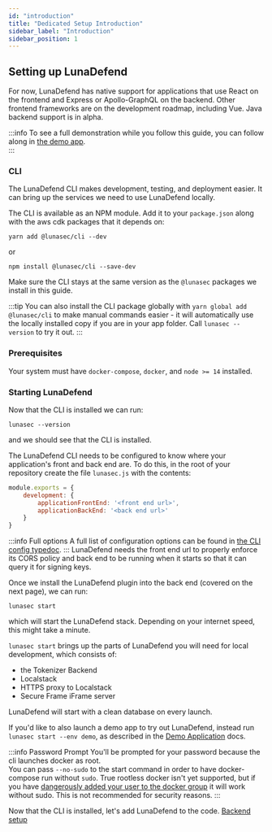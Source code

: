 ```yaml
---
id: "introduction"
title: "Dedicated Setup Introduction"
sidebar_label: "Introduction"
sidebar_position: 1
---
```

<!--
  ~ Copyright by LunaSec (owned by Refinery Labs, Inc)
  ~
  ~ Licensed under the Creative Commons Attribution-ShareAlike 4.0 International
  ~ (the "License"); you may not use this file except in compliance with the
  ~ License. You may obtain a copy of the License at
  ~
  ~ https://creativecommons.org/licenses/by-sa/4.0/legalcode
  ~
  ~ See the License for the specific language governing permissions and
  ~ limitations under the License.
  ~
-->
## Setting up LunaDefend

For now, LunaDefend has native support for applications that use React on the frontend and Express or Apollo-GraphQL 
on the backend. Other frontend frameworks are on the development roadmap, including Vue. Java backend support is in alpha.  

:::info
To see a full demonstration while you follow this guide, you can follow along in [the demo app](/pages/lunadefend/overview/demo-app/walkthrough).  
:::

### CLI
The LunaDefend CLI makes development, testing, and deployment easier.  It can bring up the services we need to use LunaDefend locally.

The CLI is available as an NPM module. Add it to your `package.json` along with the aws cdk packages that it depends on:

`yarn add @lunasec/cli --dev`

or

`npm install @lunasec/cli --save-dev`

Make sure the CLI stays at the same version as the `@lunasec` packages we install in this guide.

:::tip
You can also install the CLI package globally with `yarn global add @lunasec/cli` to make manual commands easier - it will automatically use the locally installed copy if you are in your app folder. Call `lunasec --version` to try it out.
:::

### Prerequisites
Your system must have `docker-compose`, `docker`, and `node >= 14` installed.

### Starting LunaDefend

Now that the CLI is installed we can run:
```shell
lunasec --version
```
and we should see that the CLI is installed.

The LunaDefend CLI needs to be configured to know where your application's front and back end are. To do this, in the root of your repository create the file `lunasec.js` with the contents:
```js
module.exports = {
    development: {
        applicationFrontEnd: '<front end url>',
        applicationBackEnd: '<back end url>'
    }
}
```
:::info Full options
A full list of configuration options can be found in [the CLI config typedoc](/pages/lunadefend/cli-config/interfaces/LunaSecStackConfigOptions/).
:::
LunaDefend needs the front end url to properly enforce its CORS policy and back end to be running when it starts so that it can query it for signing keys.

Once we install the LunaDefend plugin into the back end (covered on the next page), we can run:
```shell
lunasec start
``` 
 which will start the LunaDefend stack.  Depending on your internet speed, this might take a minute.


`lunasec start` brings up the parts of LunaDefend you will need for local development, which consists of:
* the Tokenizer Backend 
* Localstack 
* HTTPS proxy to Localstack
* Secure Frame iFrame server  
  
LunaDefend will start with a clean database on every launch.

If you'd like to also launch a demo app to try out LunaDefend, instead run `lunasec start --env demo`, as described in the [Demo Application](/pages/lunadefend/overview/demo-app/overview) docs.

:::info Password Prompt
You'll be prompted for your password because the cli launches docker as root.  
You can pass `--no-sudo` to the start command in order to have docker-compose run without `sudo`.
True rootless docker isn't yet supported, but if you have
[dangerously added your user to the docker group](https://docs.docker.com/engine/install/linux-postinstall/) it will work without sudo.  This is not recommended for security reasons.
:::

Now that the CLI is installed, let's add LunaDefend to the code. [Backend setup](/pages/lunadefend/getting-started/dedicated-tokenizer/backend-setup)
